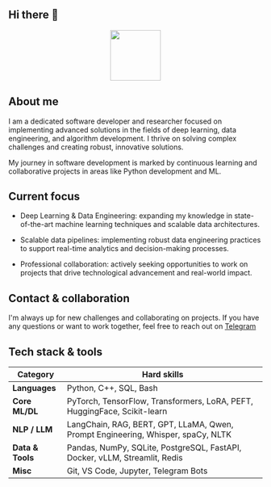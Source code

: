 ## Hi there 👋

<div id="header" align="center">
  <img src="https://media.giphy.com/media/KzJkzjggfGN5Py6nkT/giphy.gif" width="100"/>
</div>

## About me 
I am a dedicated software developer and researcher focused on implementing advanced solutions in the fields of deep learning, data engineering, and algorithm development. I thrive on solving complex challenges and creating robust, innovative solutions.

My journey in software development is marked by continuous learning and collaborative projects in areas like Python development and ML.

## Current focus
* Deep Learning & Data Engineering: expanding my knowledge in state-of-the-art machine learning techniques and scalable data architectures.

* Scalable data pipelines: implementing robust data engineering practices to support real-time analytics and decision-making processes.

* Professional collaboration: actively seeking opportunities to work on projects that drive technological advancement and real-world impact.

## Contact & collaboration 

I'm always up for new challenges and collaborating on projects. If you have any questions or want to work together, feel free to reach out on [Telegram](https://t.me/daniil_nxy)

## Tech stack & tools


| Category           | Hard skills                                                                            |
|--------------------|---------------------------------------------------------------------------------------|
| **Languages**       | Python, C++, SQL, Bash                                                                    |
| **Core ML/DL**      | PyTorch, TensorFlow, Transformers, LoRA, PEFT, HuggingFace, Scikit-learn             |
| **NLP / LLM**       | LangChain, RAG, BERT, GPT, LLaMA, Qwen, Prompt Engineering, Whisper, spaCy, NLTK     |
| **Data & Tools**    | Pandas, NumPy, SQLite, PostgreSQL, FastAPI, Docker, vLLM, Streamlit, Redis           |
| **Misc**            | Git, VS Code, Jupyter, Telegram Bots                                                 |

